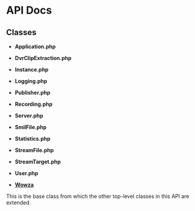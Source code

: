 # API Docs

## Classes

* **Application.php**
* **DvrClipExtraction.php**
* **Instance.php**
* **Logging.php**
* **Publisher.php**
* **Recording.php**
* **Server.php**
* **SmilFile.php**
* **Statistics.php**
* **StreamFile.php**
* **StreamTarget.php**
* **User.php**

* **[Wowza](Wowza.md)**

This is the base class from which the other top-level classes in this API are extended.

